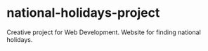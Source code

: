 # national-holidays-project

Creative project for Web Development. Website for finding national holidays.

